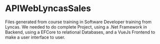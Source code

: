 # APIWebLyncasSales
Files generated from course training in Software Developer training from Lyncas. We needed to do complete Project, using a .Net Framework in Backend, using a EFCore to relational Databases, and a VueJs Frontend to make a user interface to user.
